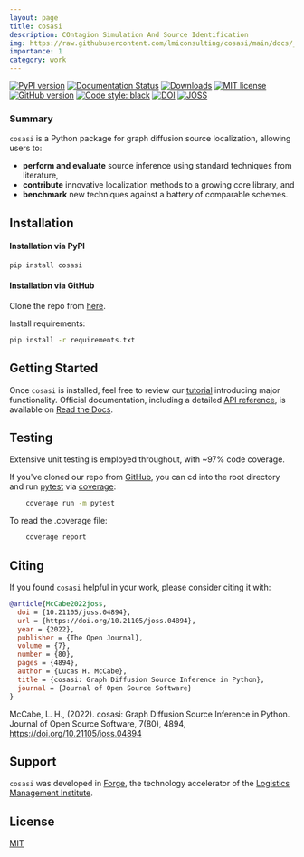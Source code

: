 ```yaml
---
layout: page
title: cosasi
description: COntagion Simulation And Source Identification
img: https://raw.githubusercontent.com/lmiconsulting/cosasi/main/docs/_assets/grasshopper.png
importance: 1
category: work
---
```


[![PyPI version](https://badge.fury.io/py/cosasi.svg)](https://badge.fury.io/py/cosasi) [![Documentation Status](https://readthedocs.org/projects/cosasi/badge/?version=latest)](https://cosasi.readthedocs.io/en/latest/?badge=latest) [![Downloads](https://pepy.tech/badge/cosasi)](https://pepy.tech/project/cosasi) [![MIT license](https://img.shields.io/badge/License-MIT-blue.svg)](https://lbesson.mit-license.org/) [![GitHub version](https://badge.fury.io/gh/lmiconsulting%2Fcosasi.svg)](https://badge.fury.io/gh/lmiconsulting%2Fcosasi) [![Code style: black](https://img.shields.io/badge/code%20style-black-000000.svg)](https://github.com/psf/black) [![DOI](https://zenodo.org/badge/541174642.svg)](https://zenodo.org/badge/latestdoi/541174642) [![JOSS](https://joss.theoj.org/papers/10.21105/joss.04894/status.svg)](https://doi.org/10.21105/joss.04894)

### Summary

``cosasi`` is a Python package for graph diffusion source localization, allowing users to:

- **perform and evaluate** source inference using standard techniques from literature,
- **contribute** innovative localization methods to a growing core library, and
- **benchmark** new techniques against a battery of comparable schemes.


## Installation

#### Installation via PyPI
```bash
pip install cosasi
```

#### Installation via GitHub
Clone the repo from [here](https://github.com/lmiconsulting/cosasi).

Install requirements:
```bash
pip install -r requirements.txt
```

## Getting Started
Once `cosasi` is installed, feel free to review our [tutorial](https://cosasi.readthedocs.io/en/latest/tutorial.html) introducing major functionality. Official documentation, including a detailed [API reference](https://cosasi.readthedocs.io/en/latest/apiref.html), is available on [Read the Docs](https://cosasi.readthedocs.io/).

## Testing

Extensive unit testing is employed throughout, with ~97% code coverage.

If you've cloned our repo from [GitHub](https://github.com/lmiconsulting/cosasi), you can cd into the root directory and run [pytest](https://docs.pytest.org/en/7.1.x/contents.html) via [coverage](https://coverage.readthedocs.io/en/6.3.2/):

```bash
    coverage run -m pytest
```

To read the .coverage file:

```bash
    coverage report
```

## Citing

If you found `cosasi` helpful in your work, please consider citing it with:

```bibtex
@article{McCabe2022joss,
  doi = {10.21105/joss.04894},
  url = {https://doi.org/10.21105/joss.04894},
  year = {2022},
  publisher = {The Open Journal},
  volume = {7},
  number = {80},
  pages = {4894},
  author = {Lucas H. McCabe},
  title = {cosasi: Graph Diffusion Source Inference in Python},
  journal = {Journal of Open Source Software}
}
```

McCabe, L. H., (2022). cosasi: Graph Diffusion Source Inference in Python. Journal of Open Source Software, 7(80), 4894, https://doi.org/10.21105/joss.04894


## Support

`cosasi` was developed in [Forge](https://www.lmi.org/forge), the technology accelerator of the [Logistics Management Institute](https://www.lmi.org/about-lmi).

## License
[MIT](https://choosealicense.com/licenses/mit/)
